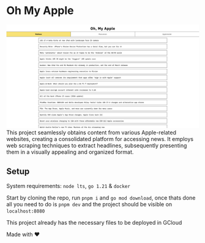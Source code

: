 # Oh My Apple
![website screenshot](github/ohmyapple.png)
This project seamlessly obtains content from various Apple-related websites, creating a consolidated platform for accessing news. It employs web scraping techniques to extract headlines, subsequently presenting them in a visually appealing and organized format.

## Setup
System requirements: `node lts`, `go 1.21` & `docker`

Start by cloning the repo, run `pnpm i` and `go mod download`, once thats done all you need to do is `pnpm dev` and the project should be visible on `localhost:8080`

This project already has the necessary files to be deployed in GCloud

Made with ❤️
